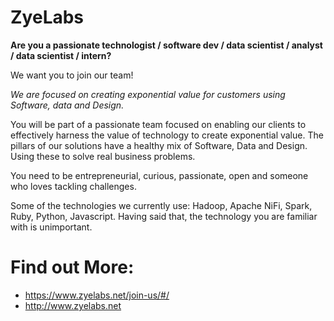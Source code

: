 ZyeLabs
===
**Are you a passionate technologist / software dev / data scientist / analyst / data scientist / intern?**

We want you to join our team!

*We are focused on creating exponential value for customers using Software, data and Design.*

You will be part of a passionate team focused on enabling our clients to effectively harness the value of technology to create exponential value. The pillars of our solutions have a healthy mix of Software, Data and Design. Using these to solve real business problems.

You need to be entrepreneurial, curious, passionate, open and  someone who loves tackling challenges.

Some of the technologies we currently use: Hadoop, Apache NiFi, Spark, Ruby, Python, Javascript. Having said that, the technology you are familiar with is unimportant.

# Find out More: 
* https://www.zyelabs.net/join-us/#/
* http://www.zyelabs.net

